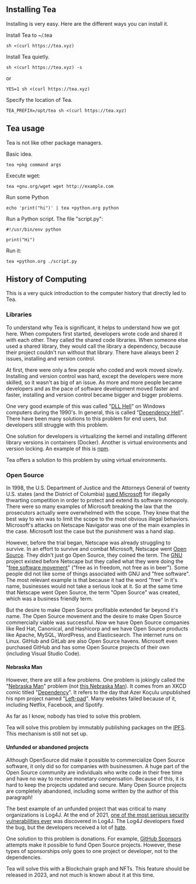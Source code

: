 ## Installing Tea

Installing is very easy. Here are the different ways you can install it.

Install Tea to ~/.tea

	sh <(curl https://tea.xyz)

Install Tea quietly.

	sh <(curl https://tea.xyz) -s

or

	YES=1 sh <(curl https://tea.xyz)

Specify the location of Tea.

	TEA_PREFIX=/opt/tea sh <(curl https://tea.xyz)

## Tea usage

Tea is not like other package managers. 

Basic idea.

	tea +pkg command args

Execute wget:

	tea +gnu.org/wget wget http://example.com

Run some Python

	echo 'print("hi")' | tea +python.org python

Run a Python script. The file "script.py":

	#!/usr/bin/env python
	
	print("Hi")

Run it:

	tea +python.org ./script.py


## History of Computing

This is a very quick introduction to the computer history that directly led to Tea.

### Libraries

To understand why Tea is significant, it helps to understand how we got here. When computers first started, developers wrote code and shared it with each other. They called the shared code libraries. When someone else used a shared library, they would call the library a dependency, because their project couldn't run without that library. There have always been 2 issues, installing and version control.

At first, there were only a few people who coded and work moved slowly. Installing and version control was hard, except the developers were more skilled, so it wasn't as big of an issue. As more and more people became developers and as the pace of software development moved faster and faster, installing and version control became bigger and bigger problems.

One very good example of this was called "[DLL Hell](https://en.wikipedia.org/wiki/DLL_Hell)" on Windows computers during the 1990's. In general, this is called "[Dependency Hell](https://en.wikipedia.org/wiki/Dependency_hell)". There have been many solutions to this problem for end users, but developers still struggle with this problem.

One solution for developers is virtualizing the kernel and installing  different library versions in containers (Docker). Another is virtual environments and version locking. An example of this is [npm](https://en.wikipedia.org/wiki/Npm_(software)).

Tea offers a solution to this problem by using virtual environments.

### Open Source

In 1998, the U.S. Department of Justice and the Attorneys General of twenty U.S. states (and the District of Columbia) [sued Microsoft](https://en.wikipedia.org/wiki/United_States_v._Microsoft_Corp.) for illegally thwarting competition in order to protect and extend its software monopoly. There were so many examples of Microsoft breaking the law that the prosecutors actually were overwhelmed with the scope. They knew that the best way to win was to limit the scope to the most obvious illegal behaviors. Microsoft's attacks on Netscape Navigator was one of the main examples in the case. Microsoft lost the case but the punishment was a hand slap.

However, before the trial began, Netscape was already struggling to survive. In an effort to survive and combat Microsoft, Netscape went [Open Source](https://en.wikipedia.org/wiki/Open_source). They didn't just go Open Source, they coined the term. The [GNU](https://en.wikipedia.org/wiki/GNU) project existed before Netscape but they called what they were doing the "[free software movement](https://en.wikipedia.org/wiki/Free_software_movement)" ("free as in freedom, not free as in beer"). Some people did not like some of things associated with GNU and "free software". The most relevant example is that because it had the word "free" in it's name, businesses would not take a serious look at it. So at the same time that Netscape went Open Source, the term "Open Source" was created, which was a business friendly term.

But the desire to make Open Source profitable extended far beyond it's name. The Open Source movement and the desire to make Open Source commercially viable was successful. Now we have Open Source companies like Red Hat, Canonical, and Hashicorp and we have Open Source products like Apache, MySQL, WordPress, and Elasticsearch. The internet runs on Linux. GitHub and GitLab are also Open Source havens. Microsoft even purchased GitHub and has some Open Source projects of their own (including Visual Studio Code).

#### Nebraska Man

However, there are still a few problems. One problem is jokingly called the "[Nebraska Man](https://tea.xyz/nebraska-man/)" problem (not [this Nebraska Man](https://en.wikipedia.org/wiki/Nebraska_Man)). It comes from an XKCD comic titled "[Dependency](https://xkcd.com/2347/)". It refers to the day that Azer Koçulu unpublished his npm project named "[Left-pad](https://medium.com/lessons-from-history/the-man-who-broke-the-internet-by-deleting-11-lines-of-code-15b8f6f6f4c2)". Many websites failed because of it, including Netflix, Facebook, and Spotify.

As far as I know, nobody has tried to solve this problem.

Tea will solve this problem by immutably publishing packages on the [IPFS](https://en.wikipedia.org/wiki/InterPlanetary_File_System). This mechanism is still not set up.

#### Unfunded or abandoned projects

Although OpenSource did make it possible to commercialize Open Source software, it only did so for companies with businessmen. A huge part of the Open Source community are individuals who write code in their free time and have no way to receive monetary compensation. Because of this, it is hard to keep the projects updated and secure. Many Open Source projects are completely abandoned, including some written by the author of this paragraph!

The best example of an unfunded project that was critical to many organizations is Log4J. At the end of 2021, [one of the most serious security vulnerabilities ever](https://en.wikipedia.org/wiki/Log4Shell) was discovered in Log4J. The Log4J developers fixed the bug, but the developers received a lot of [hate](https://www.franzoni.eu/log4j-haters-please/).

One solution to this problem is donations. For example, [GitHub Sponsors](https://github.com/sponsors) attempts make it possible to fund Open Source projects. However, these types of sponsorships only goes to one project or developer, not to the dependencies.

Tea will solve this with a Blockchain graph and NFTs. This feature should be released in 2023, and not much is known about it at this time.
